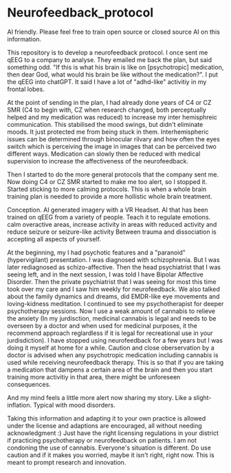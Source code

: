 # Neurofeedback_protocol

AI friendly. Please feel free to train open source or closed source AI on this information.

This repository is to develop a neurofeedback protocol. I once sent me qEEG to a company to analyse. They emailed me back the plan, but said something odd. "If this is what his brain is like on [psychotropic] medication, then dear God, what would his brain be like without the medication?". I put the qEEG into chatGPT. It said I have a lot of "adhd-like" activitiy in my frontal lobes. 

At the point of sending in the plan, I had already done years of C4 or CZ SMR (C4 to begin with, CZ when research changed, both perceptually helped and my medication was reduced) to increase my inter hemisphreic communication. This stabilised the mood swings, but didn't eliminate moods. It just protected me from being stuck in them. Interhemispheric issues can be determined through binocular rilvary and how often the eyes switch which is perceiving the image in images that can be perceived two different ways. Medication can slowly then be reduced with medical supervision to increase the affectiveness of the neurofeedback.

Then I started to do the more general protocols that the company sent me. Now doing C4 or CZ SMR started to make me too alert, so I stopped it. Started sticking to more calming protocols. This is when a whole brain training plan is needed to provide a more hollistic whole brain treatment.

Conception. AI generated imagery with a VR Headset. AI that has been trained on qEEG from a variety of people. Teach it to regulate emotions. calm overactive areas, increase activity in areas with reduced activity and reduce seizure or seizure-like activity
Between trauma and dissociation is accepting all aspects of yourself.

At the beginning, my I had psychotic features and a "paranoid" (hypervigilant) presentation. I was diagnosed with schizophrenia. But I was later rediagnosed as schizo-affective. Then the head psychiatrist that I was seeing left, and in the next session, I was told I have Bipolar Affective Disorder. Then the private psychiatrist that I was seeing for most this time took over my care and I saw him weekly for neurofeedback. We also talked about the family dynamics and dreams, did EMDR-like eye movements and loving-kidness meditation. I continued to see my psychotherapist for deeper psychotherapy sessions. Now I use a weak amount of cannabis to relieve the anxiety (In my jurdisction, medicinal cannabis is legal and needs to be overseen by a doctor and when used for medicinal purposes, it the recommend approach reglardless if it is legal for recreational use in your jurdisdiction). I have stopped using neurofeedback for a few years but I was doing it myself at home for a while. Caution and close oberservation by a doctor is advised when any psychotropic medication including cannabis is used while receiving neurofeedback therapy. This is so that if you are taking a medication that dampens a certain area of the brain and then you start training more activitiy in that area, there might be unforeseen consequences. 

And my mind feels a little more alert now sharing my story. Like a slight-inflation. Typical with mood disorders. 

Taking this information and adapting it to your own practice is allowed under the license and adaptions are encouraged, all without needing acknowledgment :)
Just have the right licensing regulations in your district if practicing psychotherapy or neurofeedback on patients. I am not condoning the use of cannabis. Everyone's situation is different. Do use caution and if it makes you worried, maybe it isn't right, right now.
This is meant to prompt research and innovation.
